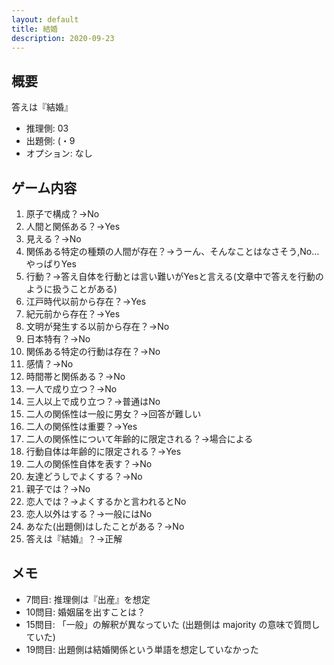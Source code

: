 ```yaml
---
layout: default
title: 結婚
description: 2020-09-23
---
```


## 概要

答えは『結婚』

- 推理側: 03
- 出題側: (・9
- オプション: なし

## ゲーム内容

1. 原子で構成？→No
2. 人間と関係ある？→Yes
3. 見える？→No
4. 関係ある特定の種類の人間が存在？→うーん、そんなことはなさそう,No…やっぱりYes
5. 行動？→答え自体を行動とは言い難いがYesと言える(文章中で答えを行動のように扱うことがある)
6. 江戸時代以前から存在？→Yes
7. 紀元前から存在？→Yes
8. 文明が発生する以前から存在？→No
9. 日本特有？→No
10. 関係ある特定の行動は存在？→No
11. 感情？→No
12. 時間帯と関係ある？→No
13. 一人で成り立つ？→No
14. 三人以上で成り立つ？→普通はNo
15. 二人の関係性は一般に男女？→回答が難しい
16. 二人の関係性は重要？→Yes
17. 二人の関係性について年齢的に限定される？→場合による
18. 行動自体は年齢的に限定される？→Yes
19. 二人の関係性自体を表す？→No
20. 友達どうしでよくする？→No
21. 親子では？→No
22. 恋人では？→よくするかと言われるとNo
23. 恋人以外はする？→一般にはNo
24. あなた(出題側)はしたことがある？→No
25. 答えは『結婚』？→正解

## メモ

- 7問目: 推理側は『出産』を想定
- 10問目: 婚姻届を出すことは？
- 15問目: 「一般」の解釈が異なっていた (出題側は majority の意味で質問していた)
- 19問目: 出題側は結婚関係という単語を想定していなかった
